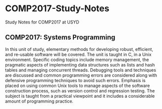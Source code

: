 # COMP2017-Study-Notes
Study Notes for COMP2017 at USYD

## COMP2017: Systems Programming

In this unit of study, elementary methods for developing robust, efficient, and re-usable software will be covered. The unit is taught in C, in a Unix environment. Specific coding topics include memory management, the pragmatic aspects of implementing data structures such as lists and hash tables and managing concurrent threads. Debugging tools and techniques are discussed and common programming errors are considered along with defensive programming techniques to avoid such errors. Emphasis is placed on using common Unix tools to manage aspects of the software construction process, such as version control and regression testing. The subject is taught from a practical viewpoint and it includes a considerable amount of programming practice.

